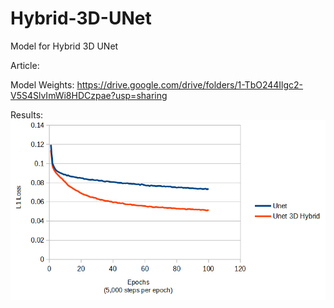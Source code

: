 # Hybrid-3D-UNet
Model for Hybrid 3D UNet


Article:


Model Weights: 
https://drive.google.com/drive/folders/1-TbO244Ilgc2-V5S4SlvImWi8HDCzpae?usp=sharing

Results:
![alt text](https://github.com/CerebralSeed/Hybrid-3D-UNet/blob/main/compare-chart.jpg?raw=true)
